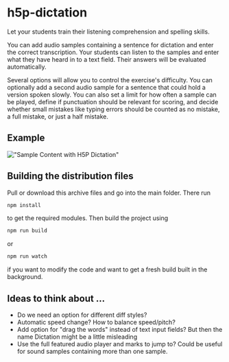 # h5p-dictation
Let your students train their listening comprehension and spelling skills.

You can add audio samples containing a sentence for dictation and enter the correct transcription. Your students can listen to the samples and enter what they have heard in to a text field. Their answers will be evaluated automatically.

Several options will allow you to control the exercise's difficulty. You can optionally add a second audio sample for a sentence that could hold a version spoken slowly. You can also set a limit for how often a sample can be played, define if punctuation should be relevant for scoring, and decide whether small mistakes like typing errors should be counted as no mistake, a full mistake, or just a half mistake.

## Example
!["Sample Content with H5P Dictation"](https://ibin.co/w800/4RMB2pHqVVqr.jpg "Sample Content with H5P Dictation")

## Building the distribution files
Pull or download this archive files and go into the main folder. There run

```bash
npm install
```

to get the required modules. Then build the project using

```bash
npm run build
```

or

```bash
npm run watch
```

if you want to modify the code and want to get a fresh build built in the background.

## Ideas to think about ...
- Do we need an option for different diff styles?
- Automatic speed change? How to balance speed/pitch?
- Add option for "drag the words" instead of text input fields? But then the name Dictation might be a little misleading
- Use the full featured audio player and marks to jump to? Could be useful for sound samples containing more than one sample.
